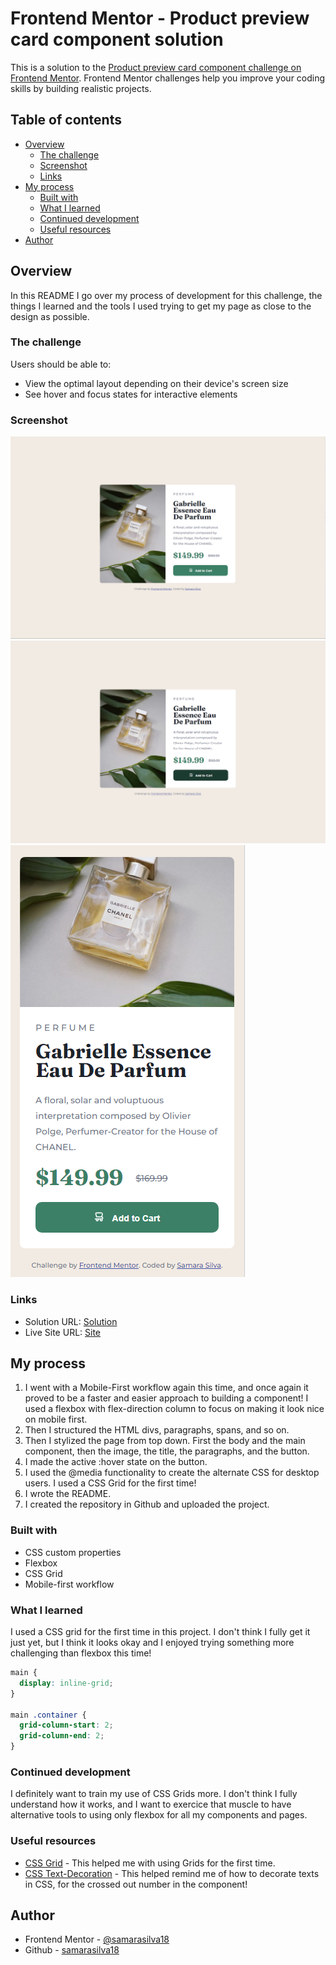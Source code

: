 # Frontend Mentor - Product preview card component solution

This is a solution to the [Product preview card component challenge on Frontend Mentor](https://www.frontendmentor.io/challenges/product-preview-card-component-GO7UmttRfa). Frontend Mentor challenges help you improve your coding skills by building realistic projects. 

## Table of contents

- [Overview](#overview)
  - [The challenge](#the-challenge)
  - [Screenshot](#screenshot)
  - [Links](#links)
- [My process](#my-process)
  - [Built with](#built-with)
  - [What I learned](#what-i-learned)
  - [Continued development](#continued-development)
  - [Useful resources](#useful-resources)
- [Author](#author)

## Overview

In this README I go over my process of development for this challenge, the things I learned and the tools I used trying to get my page as close to the design as possible.

### The challenge

Users should be able to:

- View the optimal layout depending on their device's screen size
- See hover and focus states for interactive elements

### Screenshot

![](./css/images/screenshot.png)
![](./css/images/screenshot-active.png)
![](./css/images/screenshot-mobile.png)

### Links

- Solution URL: [Solution](https://www.frontendmentor.io/)
- Live Site URL: [Site](https://samarasilva18.github.io/product-preview-card-component/)

## My process

1. I went with a Mobile-First workflow again this time, and once again it proved to be a faster and easier approach to building a component! I used a flexbox with flex-direction column to focus on making it look nice on mobile first.
2. Then I structured the HTML divs, paragraphs, spans, and so on.
3. Then I stylized the page from top down. First the body and the main component, then the image, the title, the paragraphs, and the button.
4. I made the active :hover state on the button.
5. I used the @media functionality to create the alternate CSS for desktop users. I used a CSS Grid for the first time!
6. I wrote the README.
7. I created the repository in Github and uploaded the project.

### Built with

- CSS custom properties
- Flexbox
- CSS Grid
- Mobile-first workflow

### What I learned

I used a CSS grid for the first time in this project. I don't think I fully get it just yet, but I think it looks okay and I enjoyed trying something more challenging than flexbox this time!

```css
main {
  display: inline-grid;
}

main .container {
  grid-column-start: 2;
  grid-column-end: 2;
}
```

### Continued development

I definitely want to train my use of CSS Grids more. I don't think I fully understand how it works, and I want to exercice that muscle to have alternative tools to using only flexbox for all my components and pages.

### Useful resources

- [CSS Grid](https://www.w3schools.com/css/css_grid.asp) - This helped me with using Grids for the first time.
- [CSS Text-Decoration](https://www.w3schools.com/cssref/pr_text_text-decoration.php) - This helped remind me of how to decorate texts in CSS, for the crossed out number in the component!

## Author

- Frontend Mentor - [@samarasilva18](https://www.frontendmentor.io/profile/samarasilva18)
- Github - [samarasilva18](https://github.com/samarasilva18)